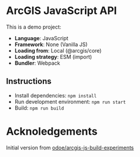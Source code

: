 # ArcGIS JavaScript API

This is a demo project:

* **Language**: JavaScript
* **Framework**: None (Vanilla JS)
* **Loading from**: Local (@arcgis/core)
* **Loading strategy**: ESM (import)
* **Bundler**: Webpack

## Instructions

* Install dependencies: `npm install`
* Run development environment: `npm run start`
* Build: `npm run build`

# Acknoledgements

Initial version from [odoe/arcgis-js-build-experiments](https://github.com/odoe/arcgis-js-build-experiments/tree/main/webpack)